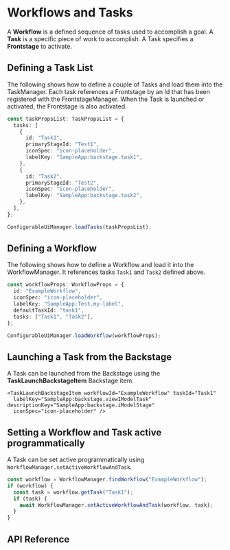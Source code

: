 # Workflows and Tasks

A **Workflow** is a defined sequence of tasks used to accomplish a goal.
A **Task** is a specific piece of work to accomplish.
A Task specifies a **Frontstage** to activate.

## Defining a Task List

The following shows how to define a couple of Tasks and load them into the TaskManager.
Each task references a Frontstage by an Id that has been registered with the FrontstageManager.
When the Task is launched or activated, the Frontstage is also activated.

```ts
const taskPropsList: TaskPropsList = {
  tasks: [
    {
      id: "Task1",
      primaryStageId: "Test1",
      iconSpec: "icon-placeholder",
      labelKey: "SampleApp:backstage.task1",
    },
    {
      id: "Task2",
      primaryStageId: "Test2",
      iconSpec: "icon-placeholder",
      labelKey: "SampleApp:backstage.task2",
    },
  ],
};

ConfigurableUiManager.loadTasks(taskPropsList);
```

## Defining a Workflow

The following shows how to define a Workflow and load it into the WorkflowManager. It references tasks `Task1` and `Task2` defined above.

```ts
const workflowProps: WorkflowProps = {
  id: "ExampleWorkflow",
  iconSpec: "icon-placeholder",
  labelKey: "SampleApp:Test.my-label",
  defaultTaskId: "task1",
  tasks: ["Task1", "Task2"],
};

ConfigurableUiManager.loadWorkflow(workflowProps);
```

## Launching a Task from the Backstage

A Task can be launched from the Backstage using the **TaskLaunchBackstageItem** Backstage item.

```tsx
<TaskLaunchBackstageItem workflowId="ExampleWorkflow" taskId="Task1"
  labelKey="SampleApp:backstage.viewIModelTask" descriptionKey="SampleApp:backstage.iModelStage"
  iconSpec="icon-placeholder" />
```

## Setting a Workflow and Task active programmatically

A Task can be set active programmatically using `WorkflowManager.setActiveWorkflowAndTask`.

```ts
const workflow = WorkflowManager.findWorkflow("ExampleWorkflow");
if (workflow) {
  const task = workflow.getTask("Task1");
  if (task) {
    await WorkflowManager.setActiveWorkflowAndTask(workflow, task);
  }
}
```

## API Reference

<!--- - [ Workflows and Tasks ]( $ui-framework:WorkflowTask ) -->
